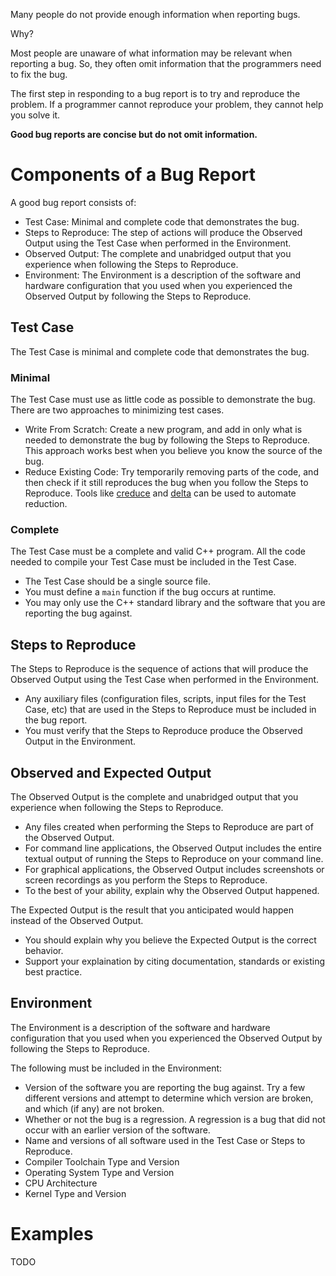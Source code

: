 Many people do not provide enough information when reporting bugs.

Why?

Most people are unaware of what information may be relevant when reporting a
bug. So, they often omit information that the programmers need to fix the bug.

The first step in responding to a bug report is to try and reproduce the
problem. If a programmer cannot reproduce your problem, they cannot help you
solve it.

**Good bug reports are concise but do not omit information.**

# Components of a Bug Report

A good bug report consists of:

* Test Case: Minimal and complete code that demonstrates the bug.
* Steps to Reproduce: The step of actions will produce the Observed Output using the Test Case when performed in the Environment.
* Observed Output: The complete and unabridged output that you experience when following the Steps to Reproduce.
* Environment: The Environment is a description of the software and hardware configuration that you used when you experienced the Observed Output by following the Steps to Reproduce. 

## Test Case

The Test Case is minimal and complete code that demonstrates the bug.

### Minimal

The Test Case must use as little code as possible to demonstrate the bug. There
are two approaches to minimizing test cases.

* Write From Scratch: Create a new program, and add in only what is needed to
demonstrate the bug by following the Steps to Reproduce. This approach works
best when you believe you know the source of the bug.
* Reduce Existing Code: Try temporarily removing parts of the code, and then
check if it still reproduces the bug when you follow the Steps to Reproduce.
Tools like [creduce](https://embed.cs.utah.edu/creduce/) and
[delta](http://delta.tigris.org/) can be used to automate reduction.

### Complete

The Test Case must be a complete and valid C++ program. All the code needed to
compile your Test Case must be included in the Test Case.

* The Test Case should be a single source file. 
* You must define a `main` function if the bug occurs at runtime.
* You may only use the C++ standard library and the software that you are reporting the bug against.

## Steps to Reproduce

The Steps to Reproduce is the sequence of actions that will produce the
Observed Output using the Test Case when performed in the Environment.

* Any auxiliary files (configuration files, scripts, input files for the Test
Case, etc) that are used in the Steps to Reproduce must be included in the bug
report.
* You must verify that the Steps to Reproduce produce the Observed Output in
the Environment.

## Observed and Expected Output

The Observed Output is the complete and unabridged output that you experience
when following the Steps to Reproduce.

* Any files created when performing the Steps to Reproduce are part of the Observed Output.
* For command line applications, the Observed Output includes the entire textual output of running the Steps to Reproduce on your command line.
* For graphical applications, the Observed Output includes screenshots or screen recordings as you perform the Steps to Reproduce.
* To the best of your ability, explain why the Observed Output happened.

The Expected Output is the result that you anticipated would happen instead of
the Observed Output.

* You should explain why you believe the Expected Output is the correct behavior.
* Support your explaination by citing documentation, standards or existing best practice.

## Environment

The Environment is a description of the software and hardware configuration
that you used when you experienced the Observed Output by following the Steps
to Reproduce. 

The following must be included in the Environment: 

* Version of the software you are reporting the bug against. Try a few different versions and attempt to determine which version are broken, and which (if any) are not broken.
* Whether or not the bug is a regression. A regression is a bug that did not occur with an earlier version of the software.
* Name and versions of all software used in the Test Case or Steps to Reproduce.
* Compiler Toolchain Type and Version
* Operating System Type and Version
* CPU Architecture
* Kernel Type and Version


# Examples

TODO
